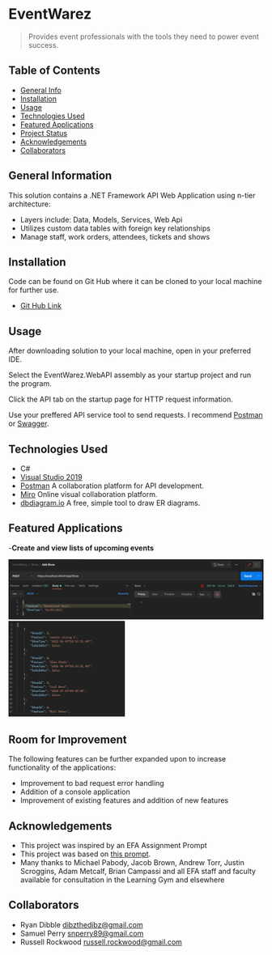 # EventWarez 
> Provides event professionals with the tools they need to power event success.
## Table of Contents
* [General Info](#general-information)
* [Installation](#installation)
* [Usage](#usage)
* [Technologies Used](#technologies-used)
* [Featured Applications](#featured-applications)
* [Project Status](#project-status)
* [Acknowledgements](#acknowledgements)
* [Collaborators](#collaborators)


## General Information
This solution contains a .NET Framework API Web Application using n-tier architecture: 
- Layers include: Data, Models, Services, Web Api
- Utilizes custom data tables with foreign key relationships
- Manage staff, work orders, attendees, tickets and shows

## Installation
Code can be found on Git Hub where it can be cloned to your local machine for further use.
- [Git Hub Link](https://github.com/russellrockwood/EventWarez)

## Usage
After downloading solution to your local machine, open in your preferred IDE.

Select the EventWarez.WebAPI assembly as your startup project and run the program.

Click the API tab on the startup page for HTTP request information.

Use your preffered API service tool to send requests. I recommend [Postman](https://www.postman.com/) or [Swagger](https://swagger.io/).

## Technologies Used
- C#
- [Visual Studio 2019](https://visualstudio.microsoft.com/downloads/)
- [Postman](https://www.postman.com/) A collaboration platform for API development.
- [Miro](https://miro.com/index/) Online visual collaboration platform.
- [dbdiagram.io](https://dbdiagram.io/home) A free, simple tool to draw ER diagrams.

## Featured Applications
 -**Create and view lists of upcoming events**
 
 <p float="left">
  <img src="https://github.com/russellrockwood/EventWarez/blob/russell/EventWarez.WebAPI/Images/createNewShow.jpg" width="767" />
  <img src="https://github.com/russellrockwood/EventWarez/blob/russell/EventWarez.WebAPI/Images/viewUpcomingEvents.jpg" width="230" /> 
</p>
 

## Room for Improvement

The following features can be further expanded upon to increase functionality of the applications:
- Improvement to bad request error handling 
- Addition of a console application 
- Improvement of existing features and addition of new features


## Acknowledgements
- This project was inspired by an EFA Assignment Prompt
- This project was based on [this prompt](https://elevenfifty.instructure.com/courses/696/assignments/13550?module_item_id=58753).
- Many thanks to Michael Pabody, Jacob Brown, Andrew Torr, Justin Scroggins, Adam Metcalf, Brian Campassi and all EFA staff and faculty available for consultation in the Learning Gym and elsewhere


## Collaborators
- Ryan Dibble dibzthedibz@gmail.com
- Samuel Perry  snperry89@gmail.com 
- Russell Rockwood  russell.rockwood@gmail.com
